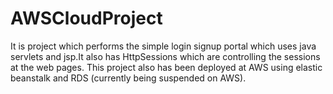 # AWSCloudProject


It is project which performs the simple login signup portal which uses java servlets and jsp.It also has HttpSessions which are controlling the sessions at the web pages.
This project also has been deployed at AWS using elastic beanstalk and RDS (currently being suspended on AWS).
